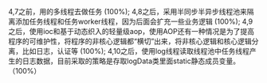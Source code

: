 4,7之前，用的多线程去做任务 (100%);
4,8之后，采用半同步半异步线程池来隔离添加任务线程和任务worker线程，因为后面会扩充一些业务逻辑 (100%);
4,9之后，使用ioc和基于动态织入的轻量级aop，使用AOP还有一种情况是为了提高程序的可维护性，将程序的非核心逻辑都“横切”出来，将非核心逻辑和核心逻辑分离，比如日志，认证等 (100%);
4,10之后，使用log线程读取线程池中任务线程产生的日志数据，目前采取的策略是存取logData类里面static静态成员变量。（100%）
